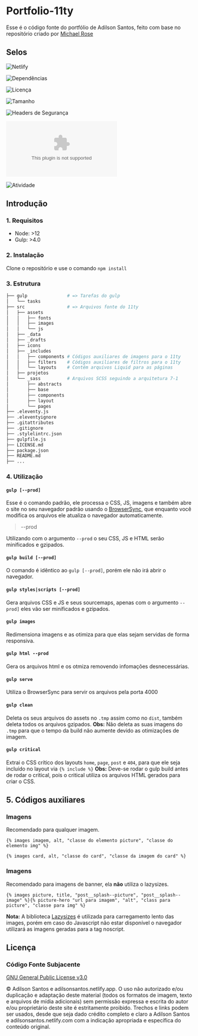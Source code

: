 # Portfolio-11ty

Esse é o código fonte do portfólio de Adilson Santos, feito com base no repositório criado por [Michael Rose](https://github.com/mmistakes/made-mistakes-jekyll/)

## Selos

![Netlify](https://img.shields.io/netlify/b25fb8b1-4bb4-4f49-ad1c-2358c7b0ca12)

![Dependências](https://img.shields.io/david/adilsonfsantos/Portfolio-11ty)

![Licença](https://img.shields.io/github/license/adilsonfsantos/Portfolio-11ty)

![Tamanho](https://img.shields.io/github/repo-size/adilsonfsantos/Portfolio-11ty)

![Headers de Segurança](https://img.shields.io/security-headers?url=https%3A%2F%2Fadilsonsantos.netlify.com)

![Pontuação do Mozilla HTTP Observatory](https://img.shields.io/mozilla-observatory/grade-score/adilsonsantos.netlify.com?publish)

![Atividade](https://img.shields.io/github/commit-activity/w/adilsonfsantos/Portfolio-11ty)

## Introdução

### 1. Requisitos

- Node: >12
- Gulp: >4.0

### 2. Instalação

Clone o repositório e use o comando `npm install`

### 3. Estrutura

```bash
├── gulp               # => Tarefas do gulp
│   └── tasks
├── src                # => Arquivos fonte do 11ty
│   ├── assets
│   │   ├── fonts
│   │   ├── images
│   │   └── js
│   ├── _data
│   ├── _drafts
│   ├── icons
│   ├── _includes
│   │   ├── components # Códigos auxiliares de imagens para o 11ty
│   │   ├── filters    # Códigos auxiliares de filtros para o 11ty
│   │   └── layouts    # Contém arquivos Liquid para as páginas
│   ├── projetos
│   └── _sass          # Arquivos SCSS seguindo a arquitetura 7-1
│       ├── abstracts
│       ├── base
│       ├── components
│       ├── layout
│       └── pages
├── .eleventy.js
├── .eleventyignore
├── .gitattributes
├── .gitignore
├── .stylelintrc.json
├── gulpfile.js
├── LICENSE.md
├── package.json
├── README.md
├── ...
```

### 4. Utilização

#### `gulp [--prod]`

Esse é o comando padrão, ele processa o CSS, JS, imagens e também abre o site
no seu navegador padrão usando o [BrowserSync](https://github.com/shakyShane/browser-sync),
que enquanto você modifica os arquivos ele atualiza o navegador automaticamente.

> --prod

Utilizando com o argumento `--prod` o seu CSS, JS e HTML serão minificados e gzipados.

#### `gulp build [--prod]`

O comando é idêntico ao `gulp [--prod]`, porém ele não irá abrir o navegador.

#### `gulp styles|scripts [--prod]`

Gera arquivos CSS e JS e seus sourcemaps,
apenas com o argumento `--prod]` eles vão ser
minificados e gzipados.

#### `gulp images`

Redimensiona imagens e as otimiza para que elas sejam servidas de forma responsiva.

#### `gulp html --prod`

Gera os arquivos html e os otmiza removendo infomações desnecessárias.

#### `gulp serve`

Utiliza o BrowserSync para servir os arquivos pela porta
4000

#### `gulp clean`

Deleta os seus arquivos do assets no `.tmp` assim como no `dist`,
também deleta todos os arquivos gzipados.
**Obs:** Não deleta as suas imagens do `.tmp`
para que o tempo da build não aumente devido as otimizações de imagem.

#### `gulp critical`

Extrai o CSS crítico dos layouts `home`, `page`, `post` e `404`,
para que ele seja incluído no layout via `{% include %}`
**Obs:** Deve-se rodar o gulp build antes de rodar o critical,
pois o critical utiliza os arquivos HTML gerados para criar o CSS.

## 5. Códigos auxiliares

### Imagens

Recomendado para qualquer imagem.

`{% images imagem, alt, "classe do elemento picture", "classe do elemento img" %}`


`{% images card, alt, "classe do card", "classe da imagem do card" %}`

### Imagens

Recomendado para imagens de banner, ela **não** utiliza o lazysizes.

`{% images picture, title, "post__splash--picture", "post__splash--image" %}{% picture-hero "url para imagem", "alt", "class para picture", "classe para img" %}`

**Nota:** A biblioteca [Lazysizes](https://github.com/aFarkas/lazysizes) é utilizada para carregamento lento das images, porém em caso do Javascript não estar disponível o navegador utilizará as imagens geradas para a tag noscript.

## Licença

### Código Fonte Subjacente

[GNU General Public License v3.0](https://github.com/adilsonfsantos/Portfolio-11ty/blob/master/LICENSE.md)

© Adilson Santos e adilsonsantos.netlify.app. O uso não autorizado e/ou duplicação e adaptação deste material (todos os formatos de imagem, texto e arquivos de mídia adicionais) sem permissão expressa e escrita do autor e/ou proprietário deste site é estritamente proibido. Trechos e links podem ser usados, desde que seja dado crédito completo e claro a Adilson Santos e adilsonsantos.netlify.com com a indicação apropriada e específica do conteúdo original.
